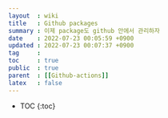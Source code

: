 ```yaml
---
layout  : wiki
title   : Github packages
summary : 이제 package도 github 안에서 관리하자
date    : 2022-07-23 00:05:59 +0900
updated : 2022-07-23 00:07:37 +0900
tag     : 
toc     : true
public  : true
parent  : [[Github-actions]]
latex   : false
---
```

* TOC
{:toc}

# 
